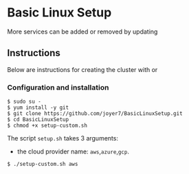# Basic Linux Setup
More services can be added or removed by updating

## Instructions
Below are instructions for creating the cluster with or

### Configuration and installation

```
$ sudo su -
$ yum install -y git
$ git clone https://github.com/joyer7/BasicLinuxSetup.git
$ cd BasicLinuxSetup
$ chmod +x setup-custom.sh
```

The script `setup.sh` takes 3 arguments:
- the cloud provider name: `aws`,`azure`,`gcp`.

```
$ ./setup-custom.sh aws 
